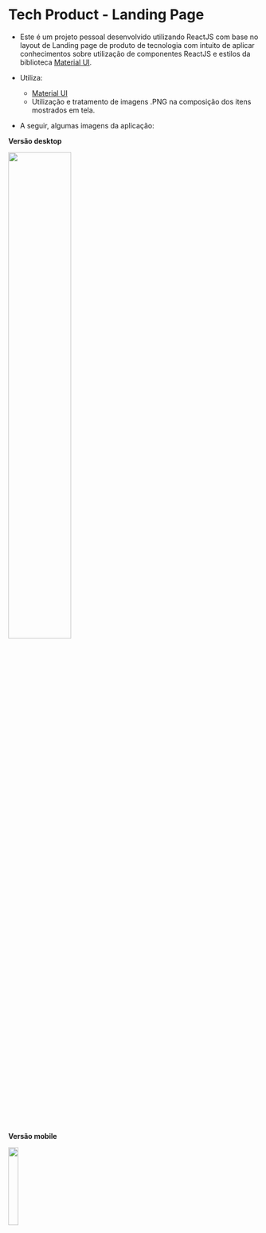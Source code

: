# Tech Product - Landing Page

- Este é um projeto pessoal desenvolvido utilizando ReactJS com base no layout de Landing page de produto de tecnologia com intuito de aplicar conhecimentos sobre utilização de componentes ReactJS e estilos da biblioteca [Material UI](https://mui.com/).

- Utiliza:
  - [Material UI](https://mui.com/)
  - Utilização e tratamento de imagens .PNG na composição dos itens mostrados em tela.
 
- A seguir, algumas imagens da aplicação: 

<b>Versão desktop </b>

<img src="https://user-images.githubusercontent.com/7232098/222283462-7c59a4ef-02ea-4893-9b2f-69977388d240.png" width="50%" />

<b>Versão mobile </b>

<img src="https://user-images.githubusercontent.com/7232098/222283466-8dc2d1d2-6d42-4ca9-b4ee-0626ee369e8b.png" width="20%" />
